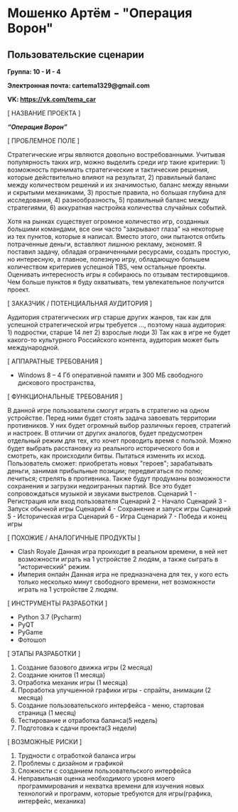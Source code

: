 # Мошенко Артём - "Операция Ворон"
## Пользовательские сценарии
__Группа: 10 - И - 4__

__Электронная почта: cartema1329@gmail.com__

__VK: https://vk.com/tema_car__

[ НАЗВАНИЕ ПРОЕКТА ]

___“Операция Ворон”___

[ ПРОБЛЕМНОЕ ПОЛЕ ]

Стратегические игры являются довольно востребованными.
Учитывая популярность таких игр, можно выделить среди игр такие критерии: 
        1) возможность принимать стратегические и тактические решения, которые действительно влияют на результат, 
        2) правильный баланс между количеством решений и их значимостью, баланс между явными и скрытыми механиками, 
        3) простые правила, но большая глубина для исследования,
        4) разнообразность,
        5) правильный баланс между стратегиями,
        6) аккуратная настройка количества случайных событий.

Хотя на рынках существует огромное количество игр, созданных большими командами, все они часто "закрывают глаза" на некоторые из тех пунктов, которые я написал. 
Вместо этого, они пытаются отбить потраченные деньги, вставляют лишнюю рекламу, экономят. Я поставил задачу, обладая ограниченными ресурсами, создать простую, но 
интересную, а главное, полезную игру, обладающую большем количеством критериев успешной TBS, чем остальные проекты.
Оценивать интересность игры я собираюсь по отзывам тестировщиков. Чем больше пунктов я буду охватывать, тем увлекательное получится проект.
    
    
[ ЗАКАЗЧИК / ПОТЕНЦИАЛЬНАЯ АУДИТОРИЯ ]

Аудитория стратегических игр старше других жанров, так как для успешной стратегической игры требуется ..., поэтому наша аудитория:
        1) подростки, старше 14 лет
        2) взрослые люди
        3) Так как в игре не будет какого-то культурного Российского контента, аудитория может быть международной.

[ АППАРАТНЫЕ ТРЕБОВАНИЯ ]

- Windows 8 – 4 Гб оперативной памяти и 300 МБ свободного дискового пространства,

[ ФУНКЦИОНАЛЬНЫЕ ТРЕБОВАНИЯ ]

В данной игре пользователи смогут играть в стратегию на одном устройстве. Перед ними будет стоять задача завоевать территории противников. У них будет огромный выбор различных героев, стратегий
и настроек. В отличии от других аналогов, будет предусмотрен отдельный режим для тех, кто хочет проводить время с пользой. Можно будет выбрать расстановку из реального исторического боя и смотреть, как происходили битвы.
Пытаться изменить их исход. Пользователь сможет: приобретать новых "героев"; зарабатывать деньги, занимая прибыльные позиции; передвигаться по полю; лечиться; стрелять в противника. Также будут продуманы возможности сохранения
и загрузки недоигранных партий. Все это будет сопровождаться музыкой и звуками выстрелов.
        Сценарий 1 - Регистрация или вход пользователя
        Сценарий 2 - Начало
        Сценарий 3 - Запуск обычной игры
        Сценарий 4 - Сохранение и запуск игры
        Сценарий 5 - Историческая игра
        Сценарий 6 - Игра
        Сценарий 7 - Победа и конец игры
        
        
[ ПОХОЖИЕ / АНАЛОГИЧНЫЕ ПРОДУКТЫ ]

- Clash Royale
        Данная игра проиходит в реальном времени, в ней нет возможности играть на 1 устройстве 2 людям, а также сыграть в "исторический" режим.
- Империя онлайн
        Данная игра не предназначена для тех, у кого есть только несколько минут свободного времени, нет возможности играть на 1 устройстве 2 людям.

[ ИНСТРУМЕНТЫ РАЗРАБОТКИ ]

- Python 3.7 (Pycharm)
- PyQT
- PyGame
- Фотошоп

[ ЭТАПЫ РАЗРАБОТКИ ]

1) Создание базового движка игры (2 месяца)
2) Создание юнитов (1 месяца)
3) Отработка механик игры (1 месяца)
4) Проработка улучшенной графики игры - спрайты, анимации (2 месяца)
5) Создание пользовательского интерфейса - меню, стартовая страница (1 месяц)
6) Тестирование и отработка баланса(5 недель)
7) Подготовка к сдачи проекта(3 недели)
    
[ ВОЗМОЖНЫЕ РИСКИ ]

1) Трудности с отработкой баланса игры
2) Проблемы с дизайном и графикой
3) Сложности с созданием пользовательского интерфейса
4) Неправильная оценка необходимого уровня моего программирования и нехватка времени для изучения новых технологий и программ, которые требуются для игры(графика, интерфейс, механика)
